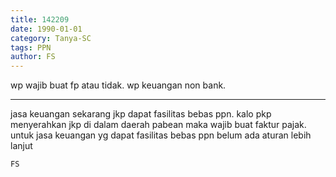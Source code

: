 ```yaml
---
title: 142209
date: 1990-01-01
category: Tanya-SC
tags: PPN
author: FS
---
```


wp wajib buat fp atau tidak. wp keuangan non bank.

---

jasa keuangan sekarang jkp dapat fasilitas bebas ppn. kalo pkp menyerahkan jkp di dalam daerah pabean maka wajib buat faktur pajak. untuk jasa keuangan yg dapat fasilitas bebas ppn belum ada aturan lebih lanjut

`FS`
